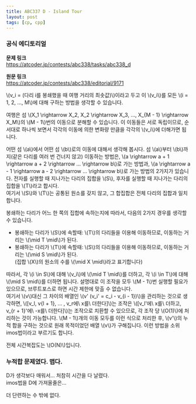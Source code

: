 ```yaml
---
title: ABC337 D - Island Tour
layout: post
tags: [cp, cpp]
---
```

### 공식 에디토리얼

**문제 링크**  
<https://atcoder.jp/contests/abc338/tasks/abc338_d>

**원문 링크**  
<https://atcoder.jp/contests/abc338/editorial/9171>

\\(v_i = (다리 i를 봉쇄했을 때 여행 거리의 최솟값)\\)이라고 두고 이 \\(v_i\\)를 모든 \\(i = 1, 2, ..., M\\)에 대해 구하는 방법을 생각할 수 있습니다.

여행은 섬 \\(X_1 \rightarrow X_2, X_2 \rightarrow X_3, ..., X_{M - 1} \rightarrow X_M\\)의 \\(M - 1\\)번의 이동으로 분해할 수 있습니다. 이 이동들은 서로 독립이므로, 순서대로 하나씩 보면서 각각의 이동에 의한 변화량 만큼을 각각의 \\(v_i\\)에 더해가면 됩니다.

어떤 섬 \\(a\\)에서 어떤 섬 \\(b\\)로의 이동에 대해서 생각해 봅시다. 섬 \\(a\\)부터 \\(b\\)까지(같은 다리를 여러 번 건너지 않고) 이동하는 방법은, \\(a \rightarrow a + 1 \rightarrow a + 2 \rightarrow ... \rightarrow b\\)로 가는 방법과, \\(a \rightarrow a - 1 \rightarrow a - 2 \rightarrow ... \rightarrow b\\)로 가는 방법의 2가지가 있습니다. 전자를 실행할 때 지나가는 다리의 집합을 \\(S\\), 후자를 실행할 때 지나가는 다리의 집합을 \\(T\\)라고 합시다.  
여기서 \\(S\\)와 \\(T\\)는 공통된 원소를 갖지 않고, 그 합집합은 전체 다리의 집합과 일치합니다.

봉쇄하는 다리가 어느 한 쪽의 집합에 속하는지에 따라서, 다음의 2가지 경우를 생각할 수 있습니다.

- 봉쇄하는 다리가 \\(S\\)에 속할때: \\(T\\)의 다리들을 이용해 이동하므로, 이동하는 거리는 \\(\mid T \mid\\)가 된다.
- 봉쇄하는 다리가 \\(T\\)에 속할때: \\(S\\)의 다리들을 이용해 이동하므로, 이동하는 거리는 \\(\mid S \mid\\)가 된다.  
(집합 \\(X\\)의 원소의 수를 \\(\mid X \mid\\)라고 표기합니다)

따라서, 각 \\(i \in S\\)에 대해 \\(v_i\\)에 \\(\mid T \mid\\)를 더하고, 각 \\(i \in T\\)에 대해 \\(\mid S \mid\\)를 더하면 됩니다. 설명대로 이 조작을 모두 \\(M - 1\\)번 실행할 필요가 있으므로, 브루트포스로 하면 시간 제한에 맞출 수 없습니다.  
여기서 \\(v\\)대신 그 차이의 배열인 \\(v' (v_i' = c_i - v_{i - 1})\\)을 관리하는 것으로 생각하면, \\([v_l, v{l + 1}, ... , v_r에\ x를\ 더한다]\\)는 조작은 \\([v_l'에\ x를\ 더하고, v_{r + 1}'에\ -x를\ 더한다]\\)는 조작으로 치환할 수 있으므로, 각 조작 당 \\(O(1)\\)에 처리하는 것이 가능합니다. \\(M - 1\\)개의 이동 모두를 이런 식으로 처리한 후, \\(v'\\)의 누적 합을 구하는 것으로 원래 목적이었던 배열 \\(v\\)가 구해집니다. 이런 방법을 소위 imos법이라고 부르기도 합니다.

전체 시간복잡도는 \\(O(N)\\)입니다.

### 누적합 문제였다. 맵다.

D가 생각보다 매워서... 처참히 시간을 다 날렸다.  
imos법을 D에 가져올줄은...

더 단련하는 수 밖에 없다.